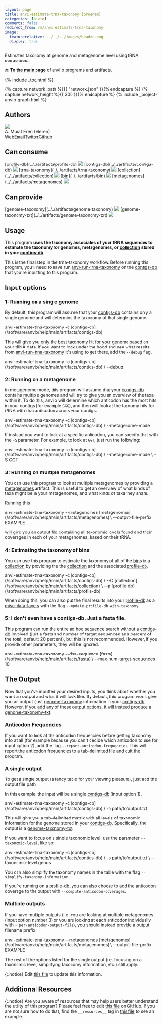```yaml
---
layout: page
title: anvi-estimate-trna-taxonomy [program]
categories: [anvio]
comments: false
redirect_from: /m/anvi-estimate-trna-taxonomy
image:
  featurerelative: ../../../images/header.png
  display: true
---
```


Estimates taxonomy at genome and metagenome level using tRNA sequences..

🔙 **[To the main page](../../)** of anvi'o programs and artifacts.


{% include _toc.html %}
<div id="svg" class="subnetwork"></div>
{% capture network_path %}{{ "network.json" }}{% endcapture %}
{% capture network_height %}{{ 300 }}{% endcapture %}
{% include _project-anvio-graph.html %}


## Authors

<div class="page-author"><div class="page-author-info"><div class="page-person-photo"><img class="page-person-photo-img" src="../../images/authors/meren.jpg" /></div><div class="page-person-info-box"><span class="page-author-name">A. Murat Eren (Meren)</span><div class="page-author-social-box"><a href="http://meren.org" class="person-social" target="_blank"><i class="fa fa-fw fa-home"></i>Web</a><a href="mailto:a.murat.eren@gmail.com" class="person-social" target="_blank"><i class="fa fa-fw fa-envelope-square"></i>Email</a><a href="http://twitter.com/merenbey" class="person-social" target="_blank"><i class="fa fa-fw fa-twitter-square"></i>Twitter</a><a href="http://github.com/meren" class="person-social" target="_blank"><i class="fa fa-fw fa-github"></i>Github</a></div></div></div></div>



## Can consume


<p style="text-align: left" markdown="1"><span class="artifact-r">[profile-db](../../artifacts/profile-db) <img src="../../images/icons/DB.png" class="artifact-icon-mini" /></span> <span class="artifact-r">[contigs-db](../../artifacts/contigs-db) <img src="../../images/icons/DB.png" class="artifact-icon-mini" /></span> <span class="artifact-r">[trna-taxonomy](../../artifacts/trna-taxonomy) <img src="../../images/icons/CONCEPT.png" class="artifact-icon-mini" /></span> <span class="artifact-r">[collection](../../artifacts/collection) <img src="../../images/icons/COLLECTION.png" class="artifact-icon-mini" /></span> <span class="artifact-r">[bin](../../artifacts/bin) <img src="../../images/icons/BIN.png" class="artifact-icon-mini" /></span> <span class="artifact-r">[metagenomes](../../artifacts/metagenomes) <img src="../../images/icons/TXT.png" class="artifact-icon-mini" /></span></p>


## Can provide


<p style="text-align: left" markdown="1"><span class="artifact-p">[genome-taxonomy](../../artifacts/genome-taxonomy) <img src="../../images/icons/CONCEPT.png" class="artifact-icon-mini" /></span> <span class="artifact-p">[genome-taxonomy-txt](../../artifacts/genome-taxonomy-txt) <img src="../../images/icons/TXT.png" class="artifact-icon-mini" /></span></p>


## Usage


This program **uses the taxonomy associates of your tRNA sequences to estimate the taxonomy for genomes, metagenomes, or <span class="artifact-n">[collection](/software/anvio/help/main/artifacts/collection)</span> stored in your <span class="artifact-n">[contigs-db](/software/anvio/help/main/artifacts/contigs-db)</span>**. 

This is the final step in the trna-taxonomy workflow. Before running this program, you'll need to have run <span class="artifact-n">[anvi-run-trna-taxonomy](/software/anvio/help/main/programs/anvi-run-trna-taxonomy)</span> on the <span class="artifact-n">[contigs-db](/software/anvio/help/main/artifacts/contigs-db)</span> that you're inputting to this program.

## Input options 

### 1: Running on a single genome

By default, this program will assume that your <span class="artifact-n">[contigs-db](/software/anvio/help/main/artifacts/contigs-db)</span> contains only a single genome and will determine the taxonomy of that single genome.   

<div class="codeblock" markdown="1">
anvi&#45;estimate&#45;trna&#45;taxonomy &#45;c <span class="artifact&#45;n">[contigs&#45;db](/software/anvio/help/main/artifacts/contigs&#45;db)</span>
</div>

This will give you only the best taxonomy hit for your genome based on your tRNA data. If you want to look under the hood and see what results from <span class="artifact-n">[anvi-run-trna-taxonomy](/software/anvio/help/main/programs/anvi-run-trna-taxonomy)</span> it's using to get there, add the `--debug` flag. 

<div class="codeblock" markdown="1">
anvi&#45;estimate&#45;trna&#45;taxonomy &#45;c <span class="artifact&#45;n">[contigs&#45;db](/software/anvio/help/main/artifacts/contigs&#45;db)</span> \
                           &#45;&#45;debug 
</div>

### 2: Running on a metagenome

In metagenome mode, this program will assume that your <span class="artifact-n">[contigs-db](/software/anvio/help/main/artifacts/contigs-db)</span> contains multiple genomes and will try to give you an overview of the taxa within it.  To do this, anvi'o will determine which anticodon has the most hits in your contigs (for example `GGG`), and then will look at the taxnomy hits for tRNA with that anticodon across your contigs. 

<div class="codeblock" markdown="1">
anvi&#45;estimate&#45;trna&#45;taxonomy &#45;c <span class="artifact&#45;n">[contigs&#45;db](/software/anvio/help/main/artifacts/contigs&#45;db)</span> \
                           &#45;&#45;metagenome&#45;mode 
</div>

If instead you want to look at a specific anticodon, you can specify that with the `-S` parameter. For example, to look at `GGT`, just run the following: 

<div class="codeblock" markdown="1">
anvi&#45;estimate&#45;trna&#45;taxonomy &#45;c <span class="artifact&#45;n">[contigs&#45;db](/software/anvio/help/main/artifacts/contigs&#45;db)</span> \
                           &#45;&#45;metagenome&#45;mode \
                           &#45;S GGT
</div>

### 3: Running on multiple metagenomes

You can use this program to look at multiple metagenomes by providing a <span class="artifact-n">[metagenomes](/software/anvio/help/main/artifacts/metagenomes)</span> artifact. This is useful to get an overview of what kinds of taxa might be in your metagenomes, and what kinds of taxa they share. 

Running this

<div class="codeblock" markdown="1">
anvi&#45;estimate&#45;trna&#45;taxonomy &#45;&#45;metagenomes <span class="artifact&#45;n">[metagenomes](/software/anvio/help/main/artifacts/metagenomes)</span> \
                           &#45;&#45;output&#45;file&#45;prefix EXAMPLE
</div>

will give you an output file containing all taxonomic levels found and their coverages in each of your metagenomes, based on their tRNA. 

### 4: Estimating the taxonomy of bins 

You can use this program to estimate the taxonomy of all of the <span class="artifact-n">[bin](/software/anvio/help/main/artifacts/bin)</span>s in a <span class="artifact-n">[collection](/software/anvio/help/main/artifacts/collection)</span> by providing the the <span class="artifact-n">[collection](/software/anvio/help/main/artifacts/collection)</span> and the associated <span class="artifact-n">[profile-db](/software/anvio/help/main/artifacts/profile-db)</span>. 

<div class="codeblock" markdown="1">
anvi&#45;estimate&#45;trna&#45;taxonomy &#45;c <span class="artifact&#45;n">[contigs&#45;db](/software/anvio/help/main/artifacts/contigs&#45;db)</span> \
                           &#45;&#45;C <span class="artifact&#45;n">[collection](/software/anvio/help/main/artifacts/collection)</span>  \
                           &#45;&#45;p <span class="artifact&#45;n">[profile&#45;db](/software/anvio/help/main/artifacts/profile&#45;db)</span> 
</div>

When doing this, you can also put the final results into your <span class="artifact-n">[profile-db](/software/anvio/help/main/artifacts/profile-db)</span> as a <span class="artifact-n">[misc-data-layers](/software/anvio/help/main/artifacts/misc-data-layers)</span> with the flag `--update-profile-db-with-taxonomy`

### 5: I don't even have a contigs-db. Just a fasta file. 

This program can run the entire ad hoc sequence search without a <span class="artifact-n">[contigs-db](/software/anvio/help/main/artifacts/contigs-db)</span> involved (just a fasta and number of target sequences as a percent of the total; default: 20 percent), but this is not recommended. However, if you provide other parameters, they will be ignored. 

<div class="codeblock" markdown="1">
anvi&#45;estimate&#45;trna&#45;taxonomy &#45;&#45;dna&#45;sequence <span class="artifact&#45;n">[fasta](/software/anvio/help/main/artifacts/fasta)</span> \
                           &#45;&#45;max&#45;num&#45;target&#45;sequences 10
</div>

## The Output

Now that you've inputted your desired inputs, you think about whether you want an output and what it will look like. By default, this program won't give you an output (just <span class="artifact-n">[genome-taxonomy](/software/anvio/help/main/artifacts/genome-taxonomy)</span> information in your <span class="artifact-n">[contigs-db](/software/anvio/help/main/artifacts/contigs-db)</span>. However, if you add any of these output options, it will instead produce a <span class="artifact-n">[genome-taxonomy-txt](/software/anvio/help/main/artifacts/genome-taxonomy-txt)</span>. 

### Anticodon Frequencies

If you want to look at the anticodon frequencies before getting taxonomy info at all (for example because you can't decide which anticodon to use for input option 2), add the flag `--report-anticodon-frequencies`. This will report the anticodon frequencies to a tab-delimited file and quit the program. 

### A single output 

To get a single output (a fancy table for your viewing pleasure), just add the output file path. 

In this example, the input will be a single <span class="artifact-n">[contigs-db](/software/anvio/help/main/artifacts/contigs-db)</span> (input option 1), 

<div class="codeblock" markdown="1">
anvi&#45;estimate&#45;trna&#45;taxonomy &#45;c <span class="artifact&#45;n">[contigs&#45;db](/software/anvio/help/main/artifacts/contigs&#45;db)</span> \
                           &#45;o path/to/output.txt  
</div>

This will give you a tab-delimited matrix with all levels of taxonomic information for the genome stored in your <span class="artifact-n">[contigs-db](/software/anvio/help/main/artifacts/contigs-db)</span>. Specifically, the output is a <span class="artifact-n">[genome-taxonomy-txt](/software/anvio/help/main/artifacts/genome-taxonomy-txt)</span>. 

If you want to focus on a single taxonomic level, use the parameter `--taxonomic-level`, like so:

<div class="codeblock" markdown="1">
anvi&#45;estimate&#45;trna&#45;taxonomy &#45;c <span class="artifact&#45;n">[contigs&#45;db](/software/anvio/help/main/artifacts/contigs&#45;db)</span> \
                           &#45;o path/to/output.txt  \
                           &#45;&#45;taxonomic&#45;level genus 
</div>

You can also simplify the taxonomy names in the table with the flag `--simplify-taxonomy-information`

If you're running on a <span class="artifact-n">[profile-db](/software/anvio/help/main/artifacts/profile-db)</span>, you can also choose to add the anticodon coverage to the output with `--compute-anticodon-coverages`. 

### Multiple outputs

If you have multiple outputs (i.e. you are looking at multiple metagenomes (input option number 3) or you are looking at each anticodon individually with `--per-anticodon-output-file`), you should instead provide a output filename prefix.  

<div class="codeblock" markdown="1">
anvi&#45;estimate&#45;trna&#45;taxonomy &#45;&#45;metagenomes <span class="artifact&#45;n">[metagenomes](/software/anvio/help/main/artifacts/metagenomes)</span> \
                           &#45;&#45;output&#45;file&#45;prefix EXAMPLE
</div>

The rest of the options listed for the single output (i.e. focusing on a taxonomic level, simplifying taxonomy information, etc.) still apply. 


{:.notice}
Edit [this file](https://github.com/merenlab/anvio/tree/master/anvio/docs/programs/anvi-estimate-trna-taxonomy.md) to update this information.


## Additional Resources



{:.notice}
Are you aware of resources that may help users better understand the utility of this program? Please feel free to edit [this file](https://github.com/merenlab/anvio/tree/master/bin/anvi-estimate-trna-taxonomy) on GitHub. If you are not sure how to do that, find the `__resources__` tag in [this file](https://github.com/merenlab/anvio/blob/master/bin/anvi-interactive) to see an example.
